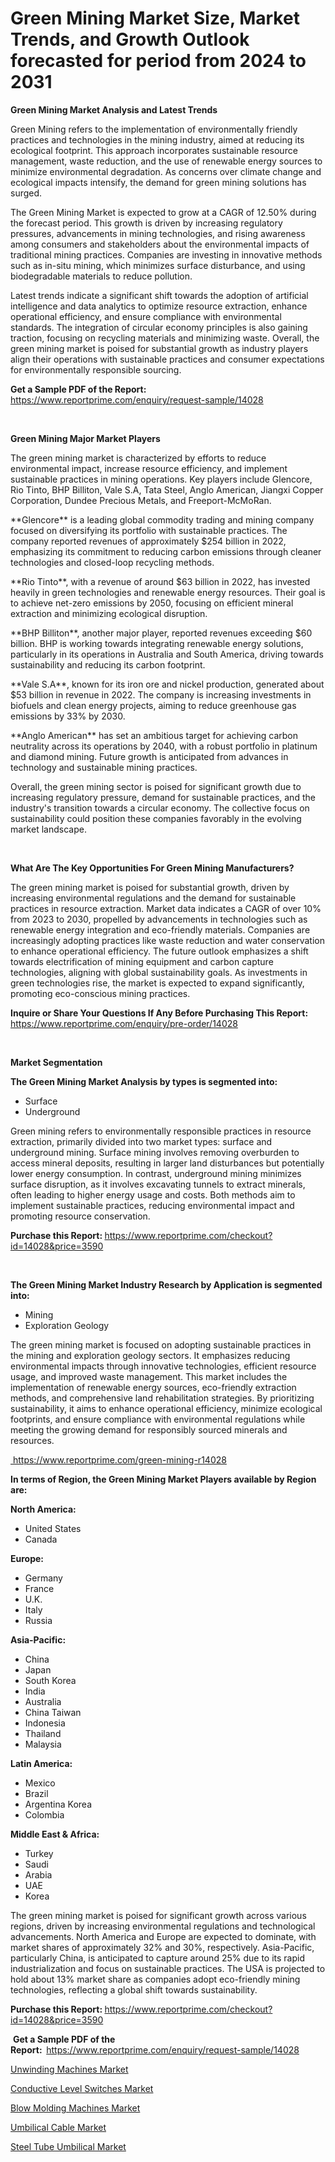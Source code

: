 <p><h1>Green Mining Market Size, Market Trends, and Growth Outlook forecasted for period from 2024 to 2031</h1></p><p><strong>Green Mining Market Analysis and Latest Trends</strong></p>
<p><p>Green Mining refers to the implementation of environmentally friendly practices and technologies in the mining industry, aimed at reducing its ecological footprint. This approach incorporates sustainable resource management, waste reduction, and the use of renewable energy sources to minimize environmental degradation. As concerns over climate change and ecological impacts intensify, the demand for green mining solutions has surged.</p><p>The Green Mining Market is expected to grow at a CAGR of 12.50% during the forecast period. This growth is driven by increasing regulatory pressures, advancements in mining technologies, and rising awareness among consumers and stakeholders about the environmental impacts of traditional mining practices. Companies are investing in innovative methods such as in-situ mining, which minimizes surface disturbance, and using biodegradable materials to reduce pollution.</p><p>Latest trends indicate a significant shift towards the adoption of artificial intelligence and data analytics to optimize resource extraction, enhance operational efficiency, and ensure compliance with environmental standards. The integration of circular economy principles is also gaining traction, focusing on recycling materials and minimizing waste. Overall, the green mining market is poised for substantial growth as industry players align their operations with sustainable practices and consumer expectations for environmentally responsible sourcing.</p></p>
<p><strong>Get a Sample PDF of the Report:&nbsp;</strong> <a href="https://www.reportprime.com/enquiry/request-sample/14028?utm_campaign=1159&utm_medium=2&utm_source=Github&utm_content=ia&utm_term=29112024&utm_id=green-mining">https://www.reportprime.com/enquiry/request-sample/14028</a></p>
<p>&nbsp;</p>
<p><strong>Green Mining Major Market Players</strong></p>
<p><p>The green mining market is characterized by efforts to reduce environmental impact, increase resource efficiency, and implement sustainable practices in mining operations. Key players include Glencore, Rio Tinto, BHP Billiton, Vale S.A, Tata Steel, Anglo American, Jiangxi Copper Corporation, Dundee Precious Metals, and Freeport-McMoRan.</p><p>**Glencore** is a leading global commodity trading and mining company focused on diversifying its portfolio with sustainable practices. The company reported revenues of approximately $254 billion in 2022, emphasizing its commitment to reducing carbon emissions through cleaner technologies and closed-loop recycling methods.</p><p>**Rio Tinto**, with a revenue of around $63 billion in 2022, has invested heavily in green technologies and renewable energy resources. Their goal is to achieve net-zero emissions by 2050, focusing on efficient mineral extraction and minimizing ecological disruption.</p><p>**BHP Billiton**, another major player, reported revenues exceeding $60 billion. BHP is working towards integrating renewable energy solutions, particularly in its operations in Australia and South America, driving towards sustainability and reducing its carbon footprint.</p><p>**Vale S.A**, known for its iron ore and nickel production, generated about $53 billion in revenue in 2022. The company is increasing investments in biofuels and clean energy projects, aiming to reduce greenhouse gas emissions by 33% by 2030.</p><p>**Anglo American** has set an ambitious target for achieving carbon neutrality across its operations by 2040, with a robust portfolio in platinum and diamond mining. Future growth is anticipated from advances in technology and sustainable mining practices.</p><p>Overall, the green mining sector is poised for significant growth due to increasing regulatory pressure, demand for sustainable practices, and the industry's transition towards a circular economy. The collective focus on sustainability could position these companies favorably in the evolving market landscape.</p></p>
<p>&nbsp;</p>
<p><strong>What Are The Key Opportunities For Green Mining Manufacturers?</strong></p>
<p><p>The green mining market is poised for substantial growth, driven by increasing environmental regulations and the demand for sustainable practices in resource extraction. Market data indicates a CAGR of over 10% from 2023 to 2030, propelled by advancements in technologies such as renewable energy integration and eco-friendly materials. Companies are increasingly adopting practices like waste reduction and water conservation to enhance operational efficiency. The future outlook emphasizes a shift towards electrification of mining equipment and carbon capture technologies, aligning with global sustainability goals. As investments in green technologies rise, the market is expected to expand significantly, promoting eco-conscious mining practices.</p></p>
<p><strong>Inquire or Share Your Questions If Any Before Purchasing This Report:</strong> <a href="https://www.reportprime.com/enquiry/pre-order/14028?utm_campaign=1159&utm_medium=2&utm_source=Github&utm_content=ia&utm_term=29112024&utm_id=green-mining">https://www.reportprime.com/enquiry/pre-order/14028</a></p>
<p>&nbsp;</p>
<p><strong>Market Segmentation</strong></p>
<p><strong>The Green Mining Market Analysis by types is segmented into:</strong></p>
<p><ul><li>Surface</li><li>Underground</li></ul></p>
<p><p>Green mining refers to environmentally responsible practices in resource extraction, primarily divided into two market types: surface and underground mining. Surface mining involves removing overburden to access mineral deposits, resulting in larger land disturbances but potentially lower energy consumption. In contrast, underground mining minimizes surface disruption, as it involves excavating tunnels to extract minerals, often leading to higher energy usage and costs. Both methods aim to implement sustainable practices, reducing environmental impact and promoting resource conservation.</p></p>
<p><strong>Purchase this Report:&nbsp;</strong><a href="https://www.reportprime.com/checkout?id=14028&price=3590&utm_campaign=1159&utm_medium=2&utm_source=Github&utm_content=ia&utm_term=29112024&utm_id=green-mining">https://www.reportprime.com/checkout?id=14028&price=3590</a></p>
<p>&nbsp;</p>
<p><strong>The Green Mining Market Industry Research by Application is segmented into:</strong></p>
<p><ul><li>Mining</li><li>Exploration Geology</li></ul></p>
<p><p>The green mining market is focused on adopting sustainable practices in the mining and exploration geology sectors. It emphasizes reducing environmental impacts through innovative technologies, efficient resource usage, and improved waste management. This market includes the implementation of renewable energy sources, eco-friendly extraction methods, and comprehensive land rehabilitation strategies. By prioritizing sustainability, it aims to enhance operational efficiency, minimize ecological footprints, and ensure compliance with environmental regulations while meeting the growing demand for responsibly sourced minerals and resources.</p></p>
<p><a href="https://www.reportprime.com/green-mining-r14028?utm_campaign=1159&utm_medium=2&utm_source=Github&utm_content=ia&utm_term=29112024&utm_id=green-mining">&nbsp;https://www.reportprime.com/green-mining-r14028</a></p>
<p><strong>In terms of Region, the Green Mining Market Players available by Region are:</strong></p>
<p>
    <p> <strong> North America: </strong>
        <ul>
            <li>United States</li>
            <li>Canada</li>
        </ul>
        </p> 
    <p> <strong> Europe: </strong>
        <ul>
            <li>Germany</li>
            <li>France</li>
            <li>U.K.</li>
            <li>Italy</li>
            <li>Russia</li>
        </ul>
        </p> 
    <p> <strong> Asia-Pacific: </strong>
        <ul>
            <li>China</li>
            <li>Japan</li>
            <li>South Korea</li>
            <li>India</li>
            <li>Australia</li>
            <li>China Taiwan</li>
            <li>Indonesia</li>
            <li>Thailand</li>
            <li>Malaysia</li>
        </ul>
        </p> 
    <p> <strong> Latin America: </strong>
        <ul>
            <li>Mexico</li>
            <li>Brazil</li>
            <li>Argentina Korea</li>
            <li>Colombia</li>
        </ul>
        </p> 
    <p> <strong> Middle East & Africa: </strong>
        <ul>
            <li>Turkey</li>
            <li>Saudi</li>
            <li>Arabia</li>
            <li>UAE</li>
            <li>Korea</li>
        </ul>
    </p>
    </p>
<p><p>The green mining market is poised for significant growth across various regions, driven by increasing environmental regulations and technological advancements. North America and Europe are expected to dominate, with market shares of approximately 32% and 30%, respectively. Asia-Pacific, particularly China, is anticipated to capture around 25% due to its rapid industrialization and focus on sustainable practices. The USA is projected to hold about 13% market share as companies adopt eco-friendly mining technologies, reflecting a global shift towards sustainability.</p></p>
<p><strong>Purchase this Report: </strong><a href="https://www.reportprime.com/checkout?id=14028&price=3590&utm_campaign=1159&utm_medium=2&utm_source=Github&utm_content=ia&utm_term=29112024&utm_id=green-mining">https://www.reportprime.com/checkout?id=14028&price=3590</a></p>
<p>&nbsp;<strong>Get a Sample PDF of the Report:&nbsp;&nbsp;</strong><a href="https://www.reportprime.com/enquiry/request-sample/14028?utm_campaign=1159&utm_medium=2&utm_source=Github&utm_content=ia&utm_term=29112024&utm_id=green-mining">https://www.reportprime.com/enquiry/request-sample/14028</a></p>
<p><strong></strong></p>
<p><p><a href="https://www.linkedin.com/pulse/unwinding-machines-market-analysis-2024-2031-projected-81-cagr-k58pf?utm_campaign=1159&utm_medium=2&utm_source=Github&utm_content=ia&utm_term=29112024&utm_id=green-mining">Unwinding Machines Market</a></p><p><a href="https://www.linkedin.com/pulse/synopsis-global-conductive-level-switches-market-trend-its-p7djf?utm_campaign=1159&utm_medium=2&utm_source=Github&utm_content=ia&utm_term=29112024&utm_id=green-mining">Conductive Level Switches Market</a></p><p><a href="https://www.linkedin.com/pulse/exploring-growth-opportunities-blow-molding-machines-market-expected-oyz9f?utm_campaign=1159&utm_medium=2&utm_source=Github&utm_content=ia&utm_term=29112024&utm_id=green-mining">Blow Molding Machines Market</a></p><p><a href="https://issuu.com/reportprime-2/docs/umbilical-cable-market-size-2030.pptx?utm_campaign=1159&utm_medium=2&utm_source=Github&utm_content=ia&utm_term=29112024&utm_id=green-mining">Umbilical Cable Market</a></p><p><a href="https://issuu.com/reportprime-2/docs/steel-tube-umbilical-market-size-2030.pptx?utm_campaign=1159&utm_medium=2&utm_source=Github&utm_content=ia&utm_term=29112024&utm_id=green-mining">Steel Tube Umbilical Market</a></p></p>